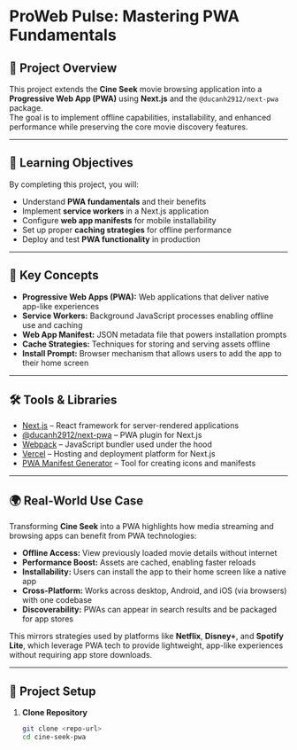 # ProWeb Pulse: Mastering PWA Fundamentals

## 📌 Project Overview
This project extends the **Cine Seek** movie browsing application into a **Progressive Web App (PWA)** using **Next.js** and the `@ducanh2912/next-pwa` package.  
The goal is to implement offline capabilities, installability, and enhanced performance while preserving the core movie discovery features.

---

## 🎯 Learning Objectives
By completing this project, you will:

- Understand **PWA fundamentals** and their benefits
- Implement **service workers** in a Next.js application
- Configure **web app manifests** for mobile installability
- Set up proper **caching strategies** for offline performance
- Deploy and test **PWA functionality** in production

---

## 🔑 Key Concepts

- **Progressive Web Apps (PWA):** Web applications that deliver native app-like experiences
- **Service Workers:** Background JavaScript processes enabling offline use and caching
- **Web App Manifest:** JSON metadata file that powers installation prompts
- **Cache Strategies:** Techniques for storing and serving assets offline
- **Install Prompt:** Browser mechanism that allows users to add the app to their home screen

---

## 🛠️ Tools & Libraries

- [Next.js](https://nextjs.org/) – React framework for server-rendered applications
- [@ducanh2912/next-pwa](https://www.npmjs.com/package/@ducanh2912/next-pwa) – PWA plugin for Next.js
- [Webpack](https://webpack.js.org/) – JavaScript bundler used under the hood
- [Vercel](https://vercel.com/) – Hosting and deployment platform for Next.js
- [PWA Manifest Generator](https://www.simicart.com/manifest-generator.html) – Tool for creating icons and manifests

---

## 🌍 Real-World Use Case

Transforming **Cine Seek** into a PWA highlights how media streaming and browsing apps can benefit from PWA technologies:

- **Offline Access:** View previously loaded movie details without internet
- **Performance Boost:** Assets are cached, enabling faster reloads
- **Installability:** Users can install the app to their home screen like a native app
- **Cross-Platform:** Works across desktop, Android, and iOS (via browsers) with one codebase
- **Discoverability:** PWAs can appear in search results and be packaged for app stores

This mirrors strategies used by platforms like **Netflix**, **Disney+**, and **Spotify Lite**, which leverage PWA tech to provide lightweight, app-like experiences without requiring app store downloads.

---

## 🚀 Project Setup

1. **Clone Repository**
   ```bash
   git clone <repo-url>
   cd cine-seek-pwa
